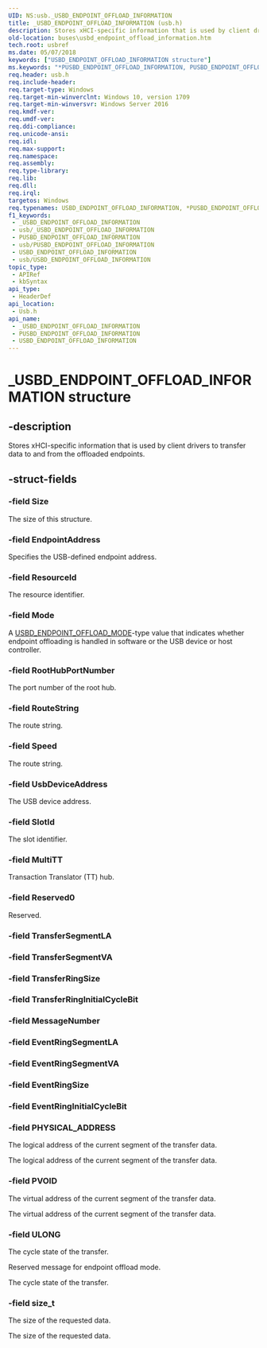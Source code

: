 ```yaml
---
UID: NS:usb._USBD_ENDPOINT_OFFLOAD_INFORMATION
title: _USBD_ENDPOINT_OFFLOAD_INFORMATION (usb.h)
description: Stores xHCI-specific information that is used by client drivers to transfer data to and from the offloaded endpoints.
old-location: buses\usbd_endpoint_offload_information.htm
tech.root: usbref
ms.date: 05/07/2018
keywords: ["USBD_ENDPOINT_OFFLOAD_INFORMATION structure"]
ms.keywords: "*PUSBD_ENDPOINT_OFFLOAD_INFORMATION, PUSBD_ENDPOINT_OFFLOAD_INFORMATION, PUSBD_ENDPOINT_OFFLOAD_INFORMATION structure pointer [Buses], USBD_ENDPOINT_OFFLOAD_INFORMATION, USBD_ENDPOINT_OFFLOAD_INFORMATION structure [Buses], _USBD_ENDPOINT_OFFLOAD_INFORMATION, buses.usbd_endpoint_offload_information, usb/PUSBD_ENDPOINT_OFFLOAD_INFORMATION, usb/USBD_ENDPOINT_OFFLOAD_INFORMATION"
req.header: usb.h
req.include-header: 
req.target-type: Windows
req.target-min-winverclnt: Windows 10, version 1709
req.target-min-winversvr: Windows Server 2016
req.kmdf-ver: 
req.umdf-ver: 
req.ddi-compliance: 
req.unicode-ansi: 
req.idl: 
req.max-support: 
req.namespace: 
req.assembly: 
req.type-library: 
req.lib: 
req.dll: 
req.irql: 
targetos: Windows
req.typenames: USBD_ENDPOINT_OFFLOAD_INFORMATION, *PUSBD_ENDPOINT_OFFLOAD_INFORMATION
f1_keywords:
 - _USBD_ENDPOINT_OFFLOAD_INFORMATION
 - usb/_USBD_ENDPOINT_OFFLOAD_INFORMATION
 - PUSBD_ENDPOINT_OFFLOAD_INFORMATION
 - usb/PUSBD_ENDPOINT_OFFLOAD_INFORMATION
 - USBD_ENDPOINT_OFFLOAD_INFORMATION
 - usb/USBD_ENDPOINT_OFFLOAD_INFORMATION
topic_type:
 - APIRef
 - kbSyntax
api_type:
 - HeaderDef
api_location:
 - Usb.h
api_name:
 - _USBD_ENDPOINT_OFFLOAD_INFORMATION
 - PUSBD_ENDPOINT_OFFLOAD_INFORMATION
 - USBD_ENDPOINT_OFFLOAD_INFORMATION
---
```


# _USBD_ENDPOINT_OFFLOAD_INFORMATION structure


## -description

Stores xHCI-specific information that is used by client drivers to transfer data to and from the offloaded endpoints.

## -struct-fields

### -field Size

The size of this structure.

### -field EndpointAddress

Specifies the USB-defined endpoint address.

### -field ResourceId

The resource identifier.

### -field Mode

A <a href="/windows-hardware/drivers/ddi/usb/ne-usb-_usbd_endpoint_offload_mode">USBD_ENDPOINT_OFFLOAD_MODE</a>-type value that indicates whether endpoint offloading is handled in software or the USB device or host controller.

### -field RootHubPortNumber

The port number of the root hub.

### -field RouteString

The route string.

### -field Speed

The route string.

### -field UsbDeviceAddress

The USB device address.

### -field SlotId

The slot identifier.

### -field MultiTT

Transaction Translator (TT) hub.

### -field Reserved0

Reserved.

### -field TransferSegmentLA

### -field TransferSegmentVA

### -field TransferRingSize

### -field TransferRingInitialCycleBit

### -field MessageNumber

### -field EventRingSegmentLA

### -field EventRingSegmentVA

### -field EventRingSize

### -field EventRingInitialCycleBit

 




### -field PHYSICAL_ADDRESS

The logical address of the current segment of the transfer data.

The logical address of the current segment of the transfer data.


### -field PVOID

The virtual address of the current segment of the transfer data.

The virtual address of the current segment of the transfer data.


### -field ULONG

The cycle state of the transfer.

Reserved message for endpoint offload mode.


The cycle state of the transfer.


### -field size_t

The size of the requested data.

The size of the requested data.

